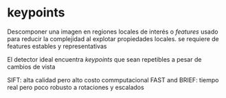 keypoints
====

Descomponer una imagen en regiones locales de interés o _features_ usado para
reducir la complejidad al explotar propiedades locales.  se requiere de
features estables y representativas

El detector ideal encuentra _keypoints_ que sean repetibles a pesar de cambios
de vista

SIFT: alta calidad pero alto costo commputacional
FAST and BRIEF: tiempo real pero poco robusto a rotaciones y escalados
